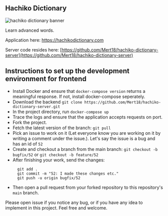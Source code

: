 ## Hachiko Dictionary


![hachiko dictionary banner](https://github.com/Mert18/hachiko-dictionary/assets/40024436/b4b0b586-a924-4b1f-a966-b2812c3ac749)

Learn advanced words.

Application here: https://hachikodictionary.com

Server code resides here: [https://github.com/Mert18/hachiko-dictionary-server](https://github.com/Mert18/hachiko-dictionary-server)

## Instructions to set up the development environment for frontend
- Install Docker and ensure that `docker-compose version` returns a meaningful response. If not, install docker-compose seperately.
- Download the backend `git clone https://github.com/Mert18/hachiko-dictionary-server.git`
- In the project directory, run `docker-compose up`
- Trace the logs and ensure that the application accepts requests on port.
- Fork the project.
- Fetch the latest version of the branch: `git pull`
- Pick an issue to work on it (Let everyone know you are working on it by writing a comment under the issue.). Let's say the issue is a bug and has an id of `52`
- Create and checkout a branch from the main branch: `git checkout -b bugfix/52` or `git checkout -b feature/52`
- After finishing your work, send the changes:
  ```
    git add .
    git commit -m "52: I made these changes etc."
    git push -u origin bugfix/52
  ```
- Then open a pull request from your forked repository to this repository's `main` branch.


Please open issue if you notice any bug, or if you have any idea to implement in this project. Feel free and welcome.
